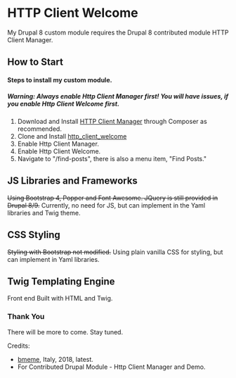 # HTTP Client Welcome
My Drupal 8 custom module requires the Drupal 8 contributed module HTTP Client Manager.

## How to Start

#### Steps to install my custom module.

##### Warning: Always enable Http Client Manager first! You will have issues, if you enable Http Client Welcome first.

1. Download and Install [HTTP Client Manager](https://www.drupal.org/project/http_client_manager) through Composer as recommended.
2. Clone and Install [http_client_welcome](https://github.com/frankthoeny/http_client_welcome)
3. Enable Http Client Manager. 
4. Enable Http Client Welcome.
5. Navigate to "/find-posts", there is also a menu item, "Find Posts."


## JS Libraries and Frameworks
~~Using Bootstrap 4, Popper and Font Awesome. JQuery is still provided in Drupal 8/9.~~ 
Currently, no need for JS, but can implement in the Yaml libraries and Twig theme.

## CSS Styling
~~Styling with Bootstrap not modified.~~
Using plain vanilla CSS for styling, but can implement in Yaml libraries.

## Twig Templating Engine
Front end Built with HTML and Twig.

### Thank You
There will be more to come. Stay tuned.

Credits: 
- [bmeme](http://www.bmeme.com/), Italy, 2018, latest.
 - For Contributed Drupal Module - Http Client Manager and Demo.
